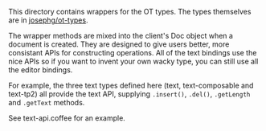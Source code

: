 This directory contains wrappers for the OT types. The types themselves are in [josephg/ot-types](https://github.com/josephg/ot-types).

The wrapper methods are mixed into the client's Doc object when a document is created.
They are designed to give users better, more consistant APIs for constructing operations. All of the text bindings use
the nice APIs so if you want to invent your own wacky type, you can still use all the editor bindings.

For example, the three text types defined here (text, text-composable and text-tp2) all provide the text API, supplying
`.insert()`, `.del()`, `.getLength` and `.getText` methods.

See text-api.coffee for an example.

